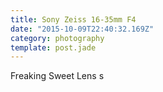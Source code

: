 ```yaml
---
title: Sony Zeiss 16-35mm F4
date: "2015-10-09T22:40:32.169Z"
category: photography
template: post.jade
---
```


Freaking Sweet Lens s
